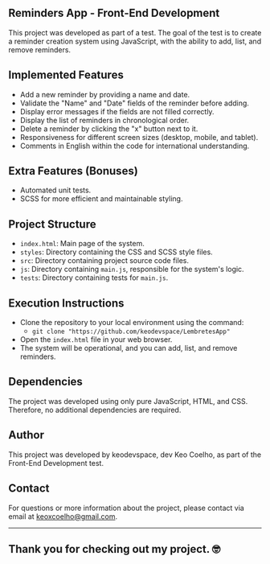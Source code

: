 ## Reminders App - Front-End Development

This project was developed as part of a test. The goal of the test is to create a reminder creation system using JavaScript, with the ability to add, list, and remove reminders.

## Implemented Features

- Add a new reminder by providing a name and date.
- Validate the "Name" and "Date" fields of the reminder before adding.
- Display error messages if the fields are not filled correctly.
- Display the list of reminders in chronological order.
- Delete a reminder by clicking the "x" button next to it.
- Responsiveness for different screen sizes (desktop, mobile, and tablet).
- Comments in English within the code for international understanding.

## Extra Features (Bonuses)

- Automated unit tests.
- SCSS for more efficient and maintainable styling.

## Project Structure

- `index.html`: Main page of the system.
- `styles`: Directory containing the CSS and SCSS style files.
- `src`: Directory containing project source code files.
- `js`: Directory containing `main.js`, responsible for the system's logic.
- `tests`: Directory containing tests for `main.js`.

## Execution Instructions

- Clone the repository to your local environment using the command:
  - `git clone "https://github.com/keodevspace/LembretesApp"`
- Open the `index.html` file in your web browser.
- The system will be operational, and you can add, list, and remove reminders.

## Dependencies

The project was developed using only pure JavaScript, HTML, and CSS. Therefore, no additional dependencies are required.

## Author

This project was developed by keodevspace, dev Keo Coelho, as part of the Front-End Development test.

## Contact

For questions or more information about the project, please contact via email at keoxcoelho@gmail.com.

------------------------------------------------------------

## Thank you for checking out my project. 🤓
